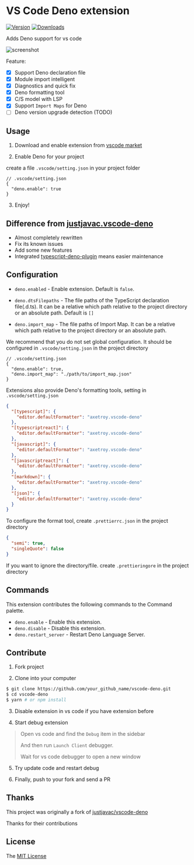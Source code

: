 # VS Code Deno extension

[![Version](https://vsmarketplacebadge.apphb.com/version/axetroy.vscode-deno.svg)](https://marketplace.visualstudio.com/items?itemName=axetroy.vscode-deno)
[![Downloads](https://vsmarketplacebadge.apphb.com/downloads/axetroy.vscode-deno.svg)](https://marketplace.visualstudio.com/items?itemName=axetroy.vscode-deno)

Adds Deno support for vs code

![screenshot](screenshot.gif)

Feature:

- [x] Support Deno declaration file
- [x] Module import intelligent
- [x] Diagnostics and quick fix
- [x] Deno formatting tool
- [x] C/S model with LSP
- [x] Support `Import Maps` for Deno
- [ ] Deno version upgrade detection (TODO)

## Usage

1. Download and enable extension from [vscode market](https://marketplace.visualstudio.com/items?itemName=axetroy.vscode-deno)

2. Enable Deno for your project

create a file `.vscode/setting.json` in your project folder

```json5
// .vscode/setting.json
{
  "deno.enable": true
}
```

3. Enjoy!

## Difference from [justjavac.vscode-deno](https://github.com/justjavac/vscode-deno)

- Almost completely rewritten
- Fix its known issues
- Add some new features
- Integrated [typescript-deno-plugin](typescript-deno-plugin) means easier maintenance

## Configuration

- `deno.enabled` - Enable extension. Default is `false`.

- `deno.dtsFilepaths` - The file paths of the TypeScript declaration file(.d.ts). It can be a relative which path relative to the project directory or an absolute path. Default is `[]`

- `deno.import_map` - The file paths of Import Map. It can be a relative which path relative to the project directory or an absolute path.

We recommend that you do not set global configuration. It should be configured in `.vscode/setting.json` in the project directory

```json5
// .vscode/setting.json
{
  "deno.enable": true,
  "deno.import_map": "./path/to/import_map.json"
}
```

Extensions also provide Deno's formatting tools, setting in `.vscode/setting.json`

```json
{
  "[typescript]": {
    "editor.defaultFormatter": "axetroy.vscode-deno"
  },
  "[typescriptreact]": {
    "editor.defaultFormatter": "axetroy.vscode-deno"
  },
  "[javascript]": {
    "editor.defaultFormatter": "axetroy.vscode-deno"
  },
  "[javascriptreact]": {
    "editor.defaultFormatter": "axetroy.vscode-deno"
  },
  "[markdown]": {
    "editor.defaultFormatter": "axetroy.vscode-deno"
  },
  "[json]": {
    "editor.defaultFormatter": "axetroy.vscode-deno"
  }
}
```

To configure the format tool, create `.prettierrc.json` in the project directory

```json
{
  "semi": true,
  "singleQuote": false
}
```

If you want to ignore the directory/file. create `.prettieringore` in the project directory

## Commands

This extension contributes the following commands to the Command palette.

- `deno.enable` - Enable this extension.
- `deno.disable` - Disable this extension.
- `deno.restart_server` - Restart Deno Language Server.

## Contribute

1. Fork project

2. Clone into your computer

```bash
$ git clone https://github.com/your_github_name/vscode-deno.git
$ cd vscode-deno
$ yarn # or npm install
```

3. Disable extension in vs code if you have extension before

4. Start debug extension

> Open vs code and find the `Debug` item in the sidebar
>
> And then run `Launch Client` debugger.
>
> Wait for vs code debugger to open a new window

5. Try update code and restart debug

6. Finally, push to your fork and send a PR

## Thanks

This project was originally a fork of [justjavac/vscode-deno](https://github.com/justjavac/vscode-deno)

Thanks for their contributions

## License

The [MIT License](LICENSE)
